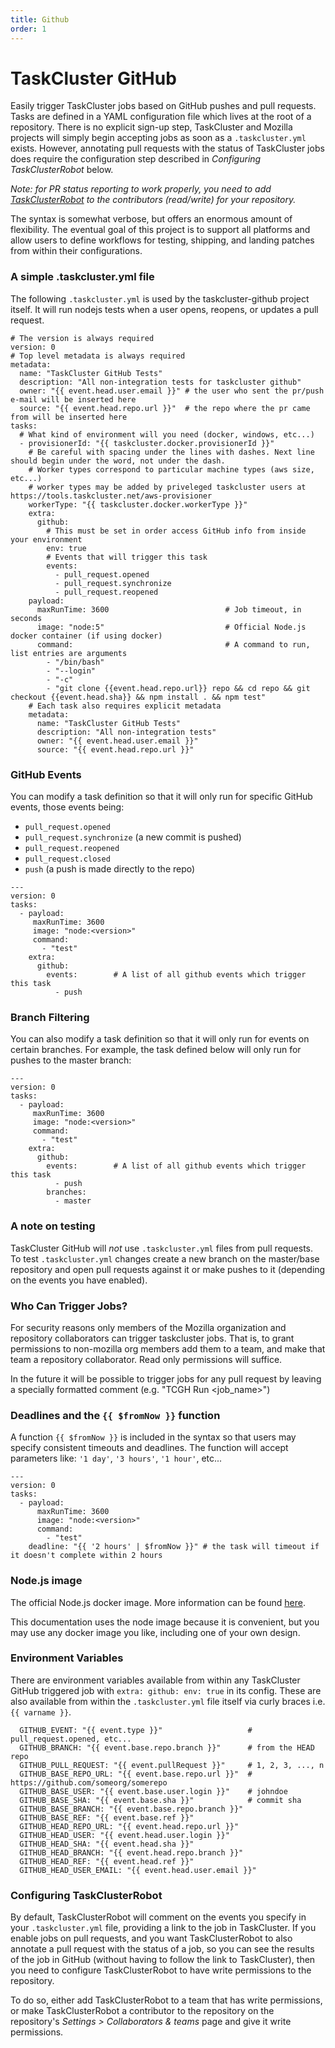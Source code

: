 ```yaml
---
title: Github
order: 1
---
```


# TaskCluster GitHub

Easily trigger TaskCluster jobs based on GitHub pushes and pull requests. Tasks
are defined in a YAML configuration file which lives at the root of a
repository. There is no explicit sign-up step, TaskCluster and Mozilla projects
will simply begin accepting jobs as soon as a `.taskcluster.yml` exists.
However, annotating pull requests with the status of TaskCluster jobs does
require the configuration step described in _Configuring TaskClusterRobot_ below.

*Note: for PR status reporting to work properly, you need to add
[TaskClusterRobot](https://github.com/TaskClusterRobot) to the contributors
(read/write) for your repository.*

The syntax is somewhat verbose, but offers an enormous amount of flexibility.
The eventual goal of this project is to support all platforms and allow users
to define workflows for testing, shipping, and landing patches from within
their configurations.

### A simple .taskcluster.yml file

The following `.taskcluster.yml` is used by the taskcluster-github project
itself. It will run nodejs tests when a user opens, reopens, or updates a pull
request.

```
# The version is always required
version: 0
# Top level metadata is always required
metadata:
  name: "TaskCluster GitHub Tests"
  description: "All non-integration tests for taskcluster github"
  owner: "{{ event.head.user.email }}" # the user who sent the pr/push e-mail will be inserted here
  source: "{{ event.head.repo.url }}"  # the repo where the pr came from will be inserted here
tasks:
  # What kind of environment will you need (docker, windows, etc...)
  - provisionerId: "{{ taskcluster.docker.provisionerId }}"
    # Be careful with spacing under the lines with dashes. Next line should begin under the word, not under the dash.
    # Worker types correspond to particular machine types (aws size, etc...)
    # worker types may be added by priveleged taskcluster users at https://tools.taskcluster.net/aws-provisioner
    workerType: "{{ taskcluster.docker.workerType }}"
    extra:
      github:
        # This must be set in order access GitHub info from inside your environment
        env: true
        # Events that will trigger this task
        events:
          - pull_request.opened
          - pull_request.synchronize
          - pull_request.reopened
    payload:
      maxRunTime: 3600                          # Job timeout, in seconds
      image: "node:5"                           # Official Node.js docker container (if using docker)
      command:                                  # A command to run, list entries are arguments
        - "/bin/bash"
        - "--login"
        - "-c"
        - "git clone {{event.head.repo.url}} repo && cd repo && git checkout {{event.head.sha}} && npm install . && npm test"
    # Each task also requires explicit metadata
    metadata:
      name: "TaskCluster GitHub Tests"
      description: "All non-integration tests"
      owner: "{{ event.head.user.email }}"
      source: "{{ event.head.repo.url }}"
```

### GitHub Events

You can modify a task definition so that it will only run for specific GitHub events, those events being:

  * `pull_request.opened`
  * `pull_request.synchronize` (a new commit is pushed)
  * `pull_request.reopened`
  * `pull_request.closed`
  * `push`                     (a push is made directly to the repo)


```
---
version: 0
tasks:
  - payload:
     maxRunTime: 3600
     image: "node:<version>"
     command:
       - "test"
    extra:
      github:
        events:        # A list of all github events which trigger this task
          - push
```

### Branch Filtering

You can also modify a task definition so that it will only run for events on certain branches. For example, the task defined below will only run for pushes to the master branch:

```
---
version: 0
tasks:
  - payload:
     maxRunTime: 3600
     image: "node:<version>"
     command:
       - "test"
    extra:
      github:
        events:        # A list of all github events which trigger this task
          - push
        branches:
          - master
```

### A note on testing

TaskCluster GitHub will *not* use `.taskcluster.yml` files from pull requests.
To test `.taskcluster.yml` changes create a new branch on the master/base
repository and open pull requests against it or make pushes to it (depending on
the events you have enabled).

### Who Can Trigger Jobs?

For security reasons only members of the Mozilla organization and repository
collaborators can trigger taskcluster jobs. That is, to grant permissions to
non-mozilla org members add them to a team, and make that team a repository
collaborator. Read only permissions will suffice.

In the future it will be possible to trigger jobs for any pull request by
leaving a specially formatted comment (e.g. "TCGH Run <job_name>")

### Deadlines and the `{{ $fromNow }}` function

A function `{{ $fromNow }}` is included in the syntax so that users may specify
consistent timeouts and deadlines. The function will accept parameters like: `
'1 day' `, ` '3 hours' `, ` '1 hour' `, etc...

```
---
version: 0
tasks:
  - payload:
      maxRunTime: 3600
      image: "node:<version>"
      command:
        - "test"
    deadline: "{{ '2 hours' | $fromNow }}" # the task will timeout if it doesn't complete within 2 hours
```

### Node.js image

The official Node.js docker image. More information can be found [here](https://github.com/nodejs/docker-node).

This documentation uses the node image because it is convenient, but you may use any docker image you like, 
including one of your own design.

### Environment Variables

There are environment variables available from within any TaskCluster GitHub
triggered job with `extra: github: env: true` in its config. These are also
available from within the `.taskcluster.yml` file itself via curly braces i.e.
`{{ varname }}`.

```
  GITHUB_EVENT: "{{ event.type }}"                   # pull_request.opened, etc...
  GITHUB_BRANCH: "{{ event.base.repo.branch }}"      # from the HEAD repo
  GITHUB_PULL_REQUEST: "{{ event.pullRequest }}"     # 1, 2, 3, ..., n
  GITHUB_BASE_REPO_URL: "{{ event.base.repo.url }}"  # https://github.com/someorg/somerepo
  GITHUB_BASE_USER: "{{ event.base.user.login }}"    # johndoe
  GITHUB_BASE_SHA: "{{ event.base.sha }}"            # commit sha
  GITHUB_BASE_BRANCH: "{{ event.base.repo.branch }}"
  GITHUB_BASE_REF: "{{ event.base.ref }}"
  GITHUB_HEAD_REPO_URL: "{{ event.head.repo.url }}"
  GITHUB_HEAD_USER: "{{ event.head.user.login }}"
  GITHUB_HEAD_SHA: "{{ event.head.sha }}"
  GITHUB_HEAD_BRANCH: "{{ event.head.repo.branch }}"
  GITHUB_HEAD_REF: "{{ event.head.ref }}"
  GITHUB_HEAD_USER_EMAIL: "{{ event.head.user.email }}"
```

### Configuring TaskClusterRobot

By default, TaskClusterRobot will comment on the events you specify in your
`.taskcluster.yml` file, providing a link to the job in TaskCluster. If you
enable jobs on pull requests, and you want TaskClusterRobot to also annotate
a pull request with the status of a job, so you can see the results of the job
in GitHub (without having to follow the link to TaskCluster), then you need
to configure TaskClusterRobot to have write permissions to the repository.

To do so, either add TaskClusterRobot to a team that has write permissions,
or make TaskClusterRobot a contributor to the repository on the repository's
_Settings > Collaborators & teams_ page and give it write permissions.
